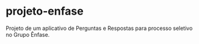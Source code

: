 # projeto-enfase
Projeto de um aplicativo de Perguntas e Respostas para processo seletivo no Grupo Ênfase. 


